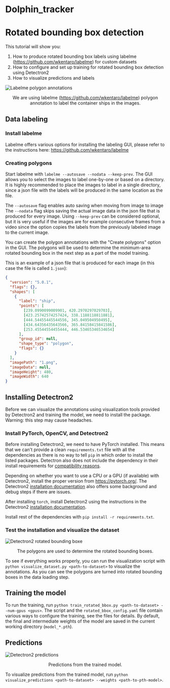 # Dolphin_tracker



# Rotated bounding box detection

This tutorial will show you:

1. How to produce rotated bounding box labels using labelme (<a href="https://github.com/wkentaro/labelme">https://github.com/wkentaro/labelme</a>) for custom datasets
2. How to configure and set up training for rotated bounding box detection using Detectron2
3. How to visualize predictions and labels

![Labelme polygon annotations](https://user-images.githubusercontent.com/4254623/187641126-aeb6d5d6-849f-4a14-85ca-07358a0dab31.png)


<p align = "center">
We are using labelme (<a href="https://github.com/wkentaro/labelme">https://github.com/wkentaro/labelme</a>) polygon annotation to label the container ships in the images.
</p>

## Data labeling

### Install labelme

Labelme offers various options for installing the labeling GUI, please refer to the instructions here: <a href="https://github.com/wkentaro/labelme">https://github.com/wkentaro/labelme</a>

### Creating polygons

Start labelme with `labelme --autosave --nodata --keep-prev`. The GUI allows you to select the images to label one-by-one or based on a directory. It is highly recommended to place the images to label in a single directory, since a json file with the labels will be produced in the same location as the file.

The `--autosave` flag enables auto saving when moving from image to image The `--nodata` flag skips saving the actual image data in the json file that is produced for every image. Using `--keep-prev` can be considered optional, but it is very useful if the images are for example consecutive frames from a video since the option copies the labels from the previously labeled image to the current image.

You can create the polygon annotations with the "Create polygons" option in the GUI. The polygons will be used to determine the minimum-area rotated bounding box in the next step as a part of the model training.

This is an example of a json file that is produced for each image (in this case the file is called `1.json`):

```json
{
  "version": "5.0.1",
  "flags": {},
  "shapes": [
    {
      "label": "ship",
      "points": [
        [239.0990099009901, 420.2970297029703],
        [423.25742574257424, 338.1188118811881],
        [444.54455445544556, 345.049504950495],
        [434.64356435643566, 365.84158415841586],
        [253.45544554455444, 446.53465346534654]
      ],
      "group_id": null,
      "shape_type": "polygon",
      "flags": {}
    }
  ],
  "imagePath": "1.png",
  "imageData": null,
  "imageHeight": 480,
  "imageWidth": 640
}
```

## Installing Detectron2

Before we can visualize the annotations using visualization tools provided by Detectron2 and training the model, we need to install the package. Warning: this step may cause headaches.

### Install PyTorch, OpenCV, and Detectron2

Before installing Detectron2, we need to have PyTorch installed. This means that we can't provide a clean `requirements.txt` file with all the dependencies as there is no way to tell `pip` in which order to install the listed packages. Detectron also does not include the dependency in their install requirements for <a href="https://github.com/facebookresearch/detectron2/blob/9258799e4e72786edd67940872e0ed2c4387aac5/setup.py#L166">compatibility reasons</a>.

Depending on whether you want to use a CPU or a GPU (if available) with Detectron2, install the proper version from <a href="https://pytorch.org/">https://pytorch.org/</a>. The Detectron2 <a href=https://detectron2.readthedocs.io/en/latest/tutorials/install.html>installation documentation</a> also offers some background and debug steps if there are issues.

After installing `torch`, install Detectron2 using the instructions in the Detectron2 <a href=https://detectron2.readthedocs.io/en/latest/tutorials/install.html>installation documentation</a>.

Install rest of the dependencies with `pip install -r requirements.txt`.

### Test the installation and visualize the dataset

![Detectron2 rotated bounding boxe](https://user-images.githubusercontent.com/4254623/187641496-66eeb57a-140c-46ae-9063-73cd019d04b8.png)


<p align = "center">
The polygons are used to determine the rotated bounding boxes.
</p>

To see if everything works properly, you can run the visualization script with `python visualize_dataset.py <path-to-dataset>` to visualize the annotations. As you can see the polygons are turned into rotated bounding boxes in the data loading step.

## Training the model

To run the training, run `python train_rotated_bbox.py <path-to-dataset> --num-gpus <gpus>`. The script and the `rotated_bbox_config.yaml` file contain various ways to configure the training, see the files for details. By default, the final and intermediate weights of the model are saved in the current working directory (`model_*.pth`).

## Predictions

![Detectron2 predictions](https://user-images.githubusercontent.com/4254623/187641601-b6df96b6-167f-43d4-ab48-300939488f04.png)

<p align = "center">
Predictions from the trained model.
</p>

To visualize predictions from the trained model, run `python visualize_predictions <path-to-dataset> --weights <path-to-pth-model>`.
